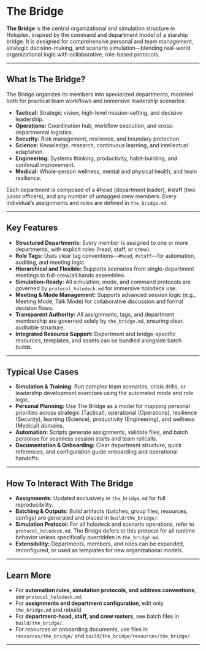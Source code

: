 # The Bridge

**The Bridge** is the central organizational and simulation structure in Holoplex, inspired by the command and department model of a starship bridge. It is designed for comprehensive personal and team management, strategic decision-making, and scenario simulation—blending real-world organizational logic with collaborative, role-based protocols.

---

## What Is The Bridge?

The Bridge organizes its members into specialized departments, modeled both for practical team workflows and immersive leadership scenarios:

- **Tactical:** Strategic vision, high-level mission-setting, and decisive leadership.
- **Operations:** Coordination hub, workflow execution, and cross-departmental logistics.
- **Security:** Risk management, resilience, and boundary protection.
- **Science:** Knowledge, research, continuous learning, and intellectual adaptation.
- **Engineering:** Systems thinking, productivity, habit-building, and continual improvement.
- **Medical:** Whole-person wellness, mental and physical health, and team resilience.

Each department is composed of a #head (department leader), #staff (two junior officers), and any number of untagged crew members. Every individual’s assignments and roles are defined in `the_bridge.md`.

---

## Key Features

- **Structured Departments:** Every member is assigned to one or more departments, with explicit roles (head, staff, or crew).
- **Role Tags:** Uses clear tag conventions—`#head`, `#staff`—for automation, auditing, and meeting logic.
- **Hierarchical and Flexible:** Supports scenarios from single-department meetings to full-crew/all hands assemblies.
- **Simulation-Ready:** All simulation, mode, and command protocols are governed by `protocol_holodeck.md` for immersive holodeck use.
- **Meeting & Mode Management:** Supports advanced session logic (e.g., Meeting Mode, Talk Mode) for collaborative discussion and formal decision flows.
- **Transparent Authority:** All assignments, tags, and department membership are governed solely by `the_bridge.md`, ensuring clear, auditable structure.
- **Integrated Resource Support:** Department and bridge-specific resources, templates, and assets can be bundled alongside batch builds.

---

## Typical Use Cases

- **Simulation & Training:** Run complex team scenarios, crisis drills, or leadership development exercises using the automated mode and role logic.
- **Personal Planning:** Use The Bridge as a model for mapping personal priorities across strategic (Tactical), operational (Operations), resilience (Security), learning (Science), productivity (Engineering), and wellness (Medical) domains.
- **Automation:** Scripts generate assignments, validate files, and batch personae for seamless session starts and team rollcalls.
- **Documentation & Onboarding:** Clear department structure, quick references, and configuration guide onboarding and operational handoffs.

---

## How To Interact With The Bridge

- **Assignments:** Updated exclusively in `the_bridge.md` for full reproducibility.
- **Batching & Outputs:** Build artifacts (batches, group files, resources, configs) are generated and placed in `build/the_bridge/`.
- **Simulation Protocol:** For all holodeck and scenario operations, refer to `protocol_holodeck.md`. The Bridge defers to this protocol for all runtime behavior unless specifically overridden in `the_bridge.md`.
- **Extensibility:** Departments, members, and roles can be expanded, reconfigured, or used as templates for new organizational models.

---

## Learn More

- For **automation rules, simulation protocols, and address conventions**, see `protocol_holodeck.md`.
- For **assignments and department configuration**, edit only `the_bridge.md` and rebuild.
- For **department-head, staff, and crew rosters**, see batch files in `build/the_bridge/`.
- For resources or onboarding documents, use files in `resources/the_bridge/` and `build/the_bridge/resources/the_bridge/`.

---
